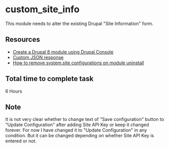 # custom_site_info
This module needs to alter the existing Drupal "Site Information" form.

## Resources
- [Create a Drupal 8 module using Drupal Console](https://www.cloudways.com/blog/how-to-create-a-drupal-8-module-via-drupal-console/)
- [Custom JSON response](https://drupal-up.com/blog/custom-drupal-8-module-json-response)
- [How to remove system.site configurations on module uninstall](https://www.drupal.org/forum/support/module-development-and-code-questions/2015-09-09/how-to-remove-mymodule-configurations)

## Total time to complete task
6 Hours

## Note
It is not very clear whether to change text of "Save configuration" button to "Update Configuration" after adding Site API Key or keep it changed forever. For now I have changed it to "Update Configuration" in any condition. But it can be changed depending on whether Site API Key is entered or not.